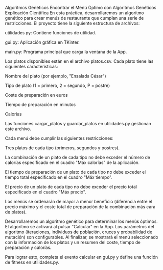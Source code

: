 Algoritmos Genéticos
Encontrar el Menú Óptimo con Algoritmos Genéticos
Explicación Científica
En esta práctica, desarrollaremos un algoritmo genético para crear menús de restaurante que cumplan una serie de restricciones. El proyecto tiene la siguiente estructura de archivos:

utilidades.py: Contiene funciones de utilidad.

gui.py: Aplicación gráfica en TKinter.

main.py: Programa principal que carga la ventana de la App.

Los platos disponibles están en el archivo platos.csv. Cada plato tiene las siguientes características:

Nombre del plato (por ejemplo, "Ensalada César")

Tipo de plato (1 = primero, 2 = segundo, P = postre)

Coste de preparación en euros

Tiempo de preparación en minutos

Calorías

Las funciones cargar_platos y guardar_platos en utilidades.py gestionan este archivo.

Cada menú debe cumplir las siguientes restricciones:

Tres platos de cada tipo (primeros, segundos y postres).

La combinación de un plato de cada tipo no debe exceder el número de calorías especificado en el cuadro "Máx calorías" de la aplicación.

El tiempo de preparación de un plato de cada tipo no debe exceder el tiempo total especificado en el cuadro "Máx tiempo".

El precio de un plato de cada tipo no debe exceder el precio total especificado en el cuadro "Máx precio".

Los menús se ordenarán de mayor a menor beneficio (diferencia entre el precio máximo y el coste total de preparación de la combinación más cara de platos).

Desarrollaremos un algoritmo genético para determinar los menús óptimos. El algoritmo se activará al pulsar "Calcular" en la App. Los parámetros del algoritmo (iteraciones, individuos de población, cruces y probabilidad de mutación) son configurables. Al finalizar, se mostrará el menú seleccionado con la información de los platos y un resumen del coste, tiempo de preparación y calorías.

Para lograr esto, completa el evento calcular en gui.py y define una función de fitness en utilidades.py.
